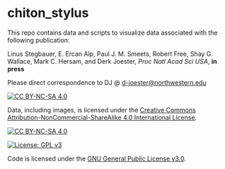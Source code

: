 # chiton_stylus
This repo contains data and scripts to visualize data associated with the following publication:

Linus Stegbauer, E. Ercan Alp, Paul J. M. Smeets, Robert Free, Shay G. Wallace, Mark C. Hersam, and Derk Joester, *Proc Natl Acad Sci USA*, **in press**

Please direct correspondence to DJ @ d-joester@northwestern.edu

[![CC BY-NC-SA 4.0][cc-by-nc-sa-shield]][cc-by-nc-sa]

Data, including images, is licensed under the
[Creative Commons Attribution-NonCommercial-ShareAlike 4.0 International License][cc-by-nc-sa].

[![CC BY-NC-SA 4.0][cc-by-nc-sa-image]][cc-by-nc-sa]

[cc-by-nc-sa]: http://creativecommons.org/licenses/by-nc-sa/4.0/
[cc-by-nc-sa-image]: https://licensebuttons.net/l/by-nc-sa/4.0/88x31.png
[cc-by-nc-sa-shield]: https://img.shields.io/badge/License-CC%20BY--NC--SA%204.0-lightgrey.svg

[![License: GPL v3](https://img.shields.io/badge/License-GPLv3-blue.svg)](https://www.gnu.org/licenses/gpl-3.0)

Code is licensed under the [GNU General Public License v3.0](https://www.gnu.org/licenses/gpl-3.0).
